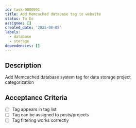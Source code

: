 ```yaml
---
id: task-0000991
title: Add Memcached database tag to website
status: To Do
assignee: []
created_date: '2025-08-05'
labels:
  - database
  - storage
dependencies: []
---
```


## Description

Add Memcached database system tag for data storage project categorization

## Acceptance Criteria

- [ ] Tag appears in tag list
- [ ] Tag can be assigned to posts/projects
- [ ] Tag filtering works correctly
